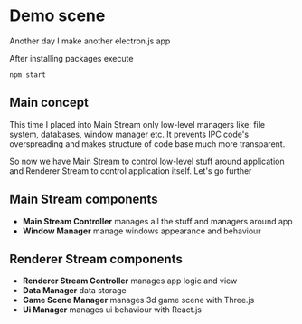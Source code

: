 # Demo scene

Another day I make another electron.js app

After installing packages execute

```shell
npm start
```

## Main concept

This time I placed into Main Stream only low-level managers like: file system, databases, window manager etc. It prevents 
IPC code's overspreading and makes structure of code base much more transparent.

So now we have Main Stream to control low-level stuff around application and Renderer Stream to control application itself. Let's go further

## Main Stream components
- **Main Stream Controller** manages all the stuff and managers around app 
- **Window Manager** manage windows appearance and behaviour

## Renderer Stream components
- **Renderer Stream Controller** manages app logic and view
- **Data Manager** data storage
- **Game Scene Manager** manages 3d game scene with Three.js
- **Ui Manager** manages ui behaviour with React.js
